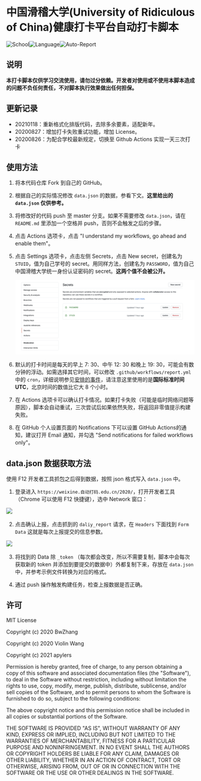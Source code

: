 # 中国滑稽大学(University of Ridiculous of China)健康打卡平台自动打卡脚本

![School](https://img.shields.io/badge/School-URC-blue.svg)![Language](https://img.shields.io/badge/Language-Python3-yellow.svg)![Auto-Report](https://github.com/apylers/URC-ncov-AutoReport/workflows/Auto-Report/badge.svg)

## 说明

**本打卡脚本仅供学习交流使用，请勿过分依赖。开发者对使用或不使用本脚本造成的问题不负任何责任，不对脚本执行效果做出任何担保。**

## 更新记录

- 20210118：重新格式化排版代码，去除多余要素，适配新年。
- 20200827：增加打卡失败重试功能，增加 License。
- 20200826：为配合学校最新规定，切换至 Github Actions 实现一天三次打卡

## 使用方法

1. 将本代码仓库 Fork 到自己的 GitHub。

2. 根据自己的实际情况修改 `data.json` 的数据，参看下文。**这里给出的 `data.json` 仅供参考。**

3. 将修改好的代码 push 至 master 分支。如果不需要修改 `data.json`，请在 `README.md` 里添加一个空格并 push，否则不会触发之后的步骤。

4. 点击 Actions 选项卡，点击 "I understand my workflows, go ahead and enable them"。

5. 点击 Settings 选项卡，点击左侧 Secrets，点击 New secret，创建名为 `STUID`，值为自己学号的 secret。用同样方法，创建名为 `PASSWORD`，值为自己中国滑稽大学统一身份认证密码的 secret。**这两个值不会被公开。**

   ![](imgs/secrets.png)

6. 默认的打卡时间是每天的早上 7: 30、中午 12: 30 和晚上 19: 30，可能会有数分钟的浮动。如需选择其它时间，可以修改 `.github/workflows/report.yml`中的 `cron`，详细说明参见[安排的事件](https://docs.github.com/cn/actions/reference/events-that-trigger-workflows#scheduled-events)，请注意这里使用的是**国际标准时间 UTC**，北京时间的数值比它大 8 个小时。

7. 在 Actions 选项卡可以确认打卡情况。如果打卡失败（可能是临时网络问题等原因），脚本会自动重试，三次尝试后如果依然失败，将返回非零值提示构建失败。

8. 在 GitHub 个人设置页面的 Notifications 下可以设置 GitHub Actions的通知，建议打开 Email 通知，并勾选 "Send notifications for failed workflows only"。

## data.json 数据获取方法

使用 F12 开发者工具抓包之后得到数据，按照 json 格式写入 `data.json` 中。

1. 登录进入 `https://weixine.自动打码.edu.cn/2020/`，打开开发者工具（Chrome 可以使用 F12 快捷键），选中 Network 窗口：

![](./imgs/1.png)

2. 点击确认上报，点击抓到的 `daliy_report` 请求，在 `Headers` 下面找到 `Form Data` 这就是每次上报提交的信息参数。

![](./imgs/2.png)

3. 将找到的 Data 除 `_token` （每次都会改变，所以不需要复制，脚本中会每次获取新的 token 并添加到要提交的数据中）外都复制下来，存放在 `data.json` 中，并参考示例文件转换为对应的格式。

4. 通过 push 操作触发构建任务，检查上报数据是否正确。

## 许可

MIT License

Copyright (c) 2020 BwZhang

Copyright (c) 2020 Violin Wang

Copyright (c) 2021 apylers

Permission is hereby granted, free of charge, to any person obtaining a copy of this software and associated documentation files (the "Software"), to deal in the Software without restriction, including without limitation the rights to use, copy, modify, merge, publish, distribute, sublicense, and/or sell copies of the Software, and to permit persons to whom the Software is furnished to do so, subject to the following conditions:

The above copyright notice and this permission notice shall be included in all copies or substantial portions of the Software.

THE SOFTWARE IS PROVIDED "AS IS", WITHOUT WARRANTY OF ANY KIND, EXPRESS OR IMPLIED, INCLUDING BUT NOT LIMITED TO THE WARRANTIES OF MERCHANTABILITY, FITNESS FOR A PARTICULAR PURPOSE AND NONINFRINGEMENT. IN NO EVENT SHALL THE AUTHORS OR COPYRIGHT HOLDERS BE LIABLE FOR ANY CLAIM, DAMAGES OR OTHER LIABILITY, WHETHER IN AN ACTION OF CONTRACT, TORT OR OTHERWISE, ARISING FROM, OUT OF OR IN CONNECTION WITH THE SOFTWARE OR THE USE OR OTHER DEALINGS IN THE SOFTWARE.